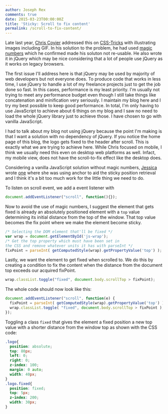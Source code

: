 ```yaml
---
author: Joseph Rex
comments: true
date: 2015-03-23T00:00:00Z
title: 'Sticky: Scroll to fix content'
permalink: /scroll-to-fix-content/
---
```


Late last year, [Chris Coyier](https://twitter.com/chriscoyier) addressed this on [CSS-Tricks](https://css-tricks.com/scroll-fix-content/) with illustrating images including GIF. In his solution to the problem, he had used [magic numbers](http://css-tricks.com/magic-numbers-in-css/) which he confirmed made his soluton not re-usable. He also wrote it in jQuery which may be nice considering that a lot of people use jQuery as it works on legacy browsers.
<!--more-->

The first issue I'll address here is that jQuery may be used by majority of web developers but not everyone does. To produce code that works in less time, I use jQuery to handle a lot of my freelance projects just to get the job done so fast. In this cases, performance is my least priority. I'm usually not trying to meet any performance budget even though I still take things like concatenation and minification very seriously. I maintain my blog here and I try my best possible to keep good performance. In total, I'm only having to use JavaScript to achieve about 6 things on my blog and I saw no need to load the whole jQuery library just to achieve those. I have chosen to go with vanilla JavaScript.

I had to talk about my blog not using jQuery because the point I'm making is that I want a solution with no dependency of jQuery. If you notice the home page of this blog, the logo gets fixed to the header after scroll. This is exactly what we are trying to achieve here. While Chris focused on mobile, I think we usually need this even on desktop web platforms as well. Infact, my mobile view, does not have the scroll-to-fix effect like the desktop does.

Considering a vanilla JavaScript solution without magic numbers, [Jessica][4] wrote [one][5] where she was using anchor to aid the sticky position retrieval and I think it's a bit too much work for the little thing we need to do.

To listen on scroll event, we add a event listener with

```js
document.addEventListener("scroll", function(){});
```

Now to avoid the use of magic numbers, I suggest the element that gets fixed is already an absolutely positioned element with a `top` value determining its initial distance from the top of the window. That top value becomes the fix point where we make the element become sticky.

```js
/* Selecting the DOM element that'll be fixed */
var wrap = document.getElementById('js-wrap');
/* Get the top property which must have been set in
the CSS and remove whatever units it has with parseInt */
fixPoint = parseInt( getComputedStyle(wrap).getPropertyValue('top') );
```

Lastly, we want the element to get fixed when scrolled to. We do this by creating a condition to fix the content when the distance from the document top exceeds our acquired fixPoint.

```js
wrap.classList.toggle("fixed", document.body.scrollTop > fixPoint);
```

The whole code should now look like this:

```js
document.addEventListener("scroll", function(e) {
  fixPoint = parseInt( getComputedStyle(wrap).getPropertyValue('top') );
  wrap.classList.toggle( "fixed", document.body.scrollTop > fixPoint );
});
```

Toggling a class `fixed` that gives the element a fixed position a new top value with a shorter distance from the window top as shown with the CSS code:

```css
.logo{
  position: absolute;
  top: 80px;
  left: 0;
  right: 0;
  z-index: 100;
  margin: 0 auto;
  width: 40px;
}
.logo.fixed{
  position: fixed;
  top: 5px;
  z-index: 200;
  width: 30px;
}
```

[1]: https://twitter.com/chriscoyier
[2]: https://css-tricks.com/scroll-fix-content/
[3]: http://css-tricks.com/magic-numbers-in-css/
[4]: https://css-tricks.com/scroll-fix-content/#comment-1585386
[5]: https://codepen.io/anon/pen/chDbg
